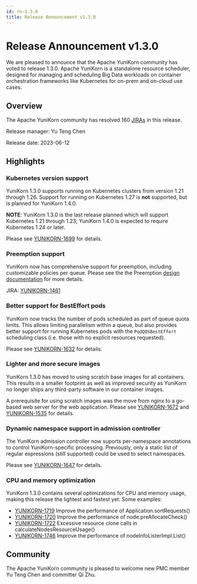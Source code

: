```yaml
---
id: rn-1.3.0
title: Release Announcement v1.3.0
---
```


<!--
Licensed to the Apache Software Foundation (ASF) under one
or more contributor license agreements.  See the NOTICE file
distributed with this work for additional information
regarding copyright ownership.  The ASF licenses this file
to you under the Apache License, Version 2.0 (the
"License"); you may not use this file except in compliance
with the License.  You may obtain a copy of the License at

  http://www.apache.org/licenses/LICENSE-2.0

Unless required by applicable law or agreed to in writing,
software distributed under the License is distributed on an
"AS IS" BASIS, WITHOUT WARRANTIES OR CONDITIONS OF ANY
KIND, either express or implied.  See the License for the
specific language governing permissions and limitations
under the License.
-->

# Release Announcement v1.3.0
We are pleased to announce that the Apache YuniKorn community has voted to
release 1.3.0. Apache YuniKorn is a standalone resource scheduler, designed
for managing and scheduling Big Data workloads on container orchestration
frameworks like Kubernetes for on-prem and on-cloud use cases.

## Overview
The Apache YuniKorn community has resolved 160
[JIRAs](https://issues.apache.org/jira/issues/?filter=12352568)
in this release.

Release manager: Yu Teng Chen

Release date: 2023-06-12

## Highlights

### Kubernetes version support
YuniKorn 1.3.0 supports running on Kubernetes clusters from version 1.21
through 1.26. Support for running on Kubernetes 1.27 is **not** supported,
but is planned for YuniKorn 1.4.0.

**NOTE**: YuniKorn 1.3.0 is the last release planned which will support
Kubernetes 1.21 through 1.23; YuniKorn 1.4.0 is expected to require Kubernetes
1.24 or later.

Please see [YUNIKORN-1699](https://issues.apache.org/jira/browse/YUNIKORN-1699)
for details.

### Preemption support
YuniKorn now has comprehensive support for preemption, including customizable
policies per queue. Please see the the Preemption
[design documentation](https://yunikorn.apache.org/docs/next/design/preemption)
for more details.

JIRA: [YUNIKORN-1461](https://issues.apache.org/jira/browse/YUNIKORN-1461)

### Better support for BestEffort pods
YuniKorn now tracks the number of pods scheduled as part of queue quota limits.
This allows limiting parallelism within a queue, but also provides better
support for running Kubernetes pods with the `PodQOSBestEffort` scheduling class
(i.e. those with no explicit resources requested).

Please see [YUNIKORN-1632](https://issues.apache.org/jira/browse/YUNIKORN-1632)
for details.

### Lighter and more secure images
YuniKorn 1.3.0 has moved to using scratch base images for all containers. This
results in a smaller footprint as well as improved security as YuniKorn no
longer ships any third-party software in our container images.

A prerequisite for using scratch images was the move from nginx to a go-based
web server for the web application. Please see
[YUNIKORN-1672](https://issues.apache.org/jira/browse/YUNIKORN-1672) and
[YUNIKORN-1535](https://issues.apache.org/jira/browse/YUNIKORN-1535) for
details.

### Dynamic namespace support in admission controller
The YuniKorn admission controller now suports per-namespace annotations to
control YuniKorn-specific processing. Previously, only a static list of
regular expressions (still supported) could be used to select namespaces.

Please see [YUNIKORN-1647](https://issues.apache.org/jira/browse/YUNIKORN-1647)
for details.

### CPU and memory optimization
YuniKorn 1.3.0 contains several optimizations for CPU and memory usage, making
this release the lightest and fastest yet. Some examples:

* [YUNIKORN-1719](https://issues.apache.org/jira/browse/YUNIKORN-1719)
  Improve the performance of Application.sortRequests()
* [YUNIKORN-1720](https://issues.apache.org/jira/browse/YUNIKORN-1720)
  Improve the performance of node.preAllocateCheck()
* [YUNIKORN-1722](https://issues.apache.org/jira/browse/YUNIKORN-1722)
  Excessive resource clone calls in calculateNodesResourceUsage()
* [YUNIKORN-1746](https://issues.apache.org/jira/browse/YUNIKORN-1746) 
  Improve the performance of nodeInfoListerImpl.List()

## Community
The Apache YuniKorn community is pleased to welcome new PMC member
Yu Teng Chen and committer Qi Zhu.


